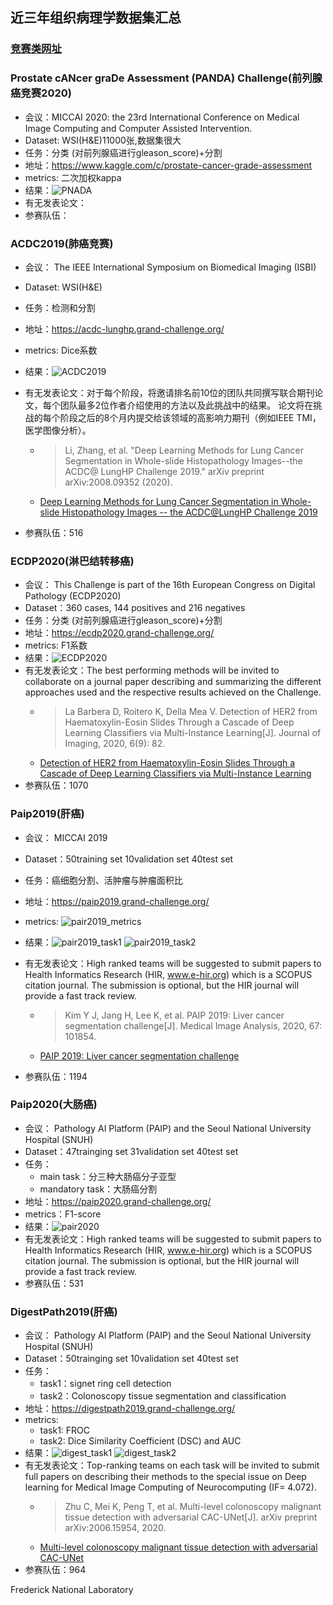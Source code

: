 ## 近三年组织病理学数据集汇总

### [竞赛类网址](https://grand-challenge.org)

### Prostate cANcer graDe Assessment (PANDA) Challenge(前列腺癌竞赛2020)
   * 会议：MICCAI 2020: the 23rd International Conference on Medical Image Computing and Computer Assisted Intervention.
   * Dataset: WSI(H&E)11000张,数据集很大
   * 任务：分类 (对前列腺癌进行gleason_score)+分割
   * 地址：https://www.kaggle.com/c/prostate-cancer-grade-assessment
   * metrics: 二次加权kappa
   * 结果：![PNADA](https://github.com/yzh741/Medical-Image-contest/blob/master/image-store/PNADA.png)
   * 有无发表论文：
   * 参赛队伍：
   
   
### ACDC2019(肺癌竞赛)    
  * 会议： The IEEE International Symposium on Biomedical Imaging (ISBI)
  * Dataset: WSI(H&E)       
  * 任务：检测和分割  
  * 地址：https://acdc-lunghp.grand-challenge.org/   
  * metrics: Dice系数  
  * 结果：![ACDC2019](https://github.com/yzh741/Medical-Image-contest/blob/master/image-store/ACDC2019.png)    
  * 有无发表论文：对于每个阶段，将邀请排名前10位的团队共同撰写联合期刊论文，每个团队最多2位作者介绍使用的方法以及此挑战中的结果。 论文将在挑战的每个阶段之后的8个月内提交给该领域的高影响力期刊（例如IEEE TMI，医学图像分析）。
     * >Li, Zhang, et al. "Deep Learning Methods for Lung Cancer Segmentation in Whole-slide Histopathology Images--the ACDC@ LungHP Challenge 2019." arXiv preprint arXiv:2008.09352 (2020).
     * [Deep Learning Methods for Lung Cancer Segmentation in Whole-slide Histopathology Images -- the ACDC@LungHP Challenge 2019](https://arxiv.org/abs/2008.09352)
     
  * 参赛队伍：516
  
  
### ECDP2020(淋巴结转移癌)
  * 会议： This Challenge is part of the 16th European Congress on Digital Pathology (ECDP2020)
  * Dataset：360 cases, 144 positives and 216 negatives       
  * 任务：分类 (对前列腺癌进行gleason_score)+分割
  * 地址：https://ecdp2020.grand-challenge.org/    
  * metrics: F1系数
  * 结果：![ECDP2020](https://github.com/yzh741/Medical-Image-contest/blob/master/image-store/EDCP2020.png)  
  * 有无发表论文：The best performing methods will be invited to collaborate on a journal paper describing and summarizing the different approaches used and the respective results achieved on the Challenge.
    * >La Barbera D, Roitero K, Della Mea V. Detection of HER2 from Haematoxylin-Eosin Slides Through a Cascade of Deep Learning Classifiers via Multi-Instance Learning[J]. Journal of Imaging, 2020, 6(9): 82.
    * [Detection of HER2 from Haematoxylin-Eosin Slides Through a Cascade of Deep Learning Classifiers via Multi-Instance Learning](https://www.mdpi.com/2313-433X/6/9/82)
  * 参赛队伍：1070
  
  
### Paip2019(肝癌)
  * 会议： MICCAI 2019
  * Dataset：50training set   10validation set  40test set       
  * 任务：癌细胞分割、活肿瘤与肿瘤面积比
  * 地址：https://paip2019.grand-challenge.org/ 
  * metrics: ![pair2019_metrics](https://github.com/yzh741/Medical-Image-contest/blob/master/image-store/pair2019_metrics.png)
  * 结果：![pair2019_task1](https://github.com/yzh741/Medical-Image-contest/blob/master/image-store/pair2019_task1.png)
          ![pair2019_task2](https://github.com/yzh741/Medical-Image-contest/blob/master/image-store/pair2019_task2.png)
  * 有无发表论文：High ranked teams will be suggested to submit papers to Health Informatics Research (HIR, www.e-hir.org) which is a SCOPUS citation journal. The submission is optional, but the HIR journal will provide a fast track review.
     * >Kim Y J, Jang H, Lee K, et al. PAIP 2019: Liver cancer segmentation challenge[J]. Medical Image Analysis, 2020, 67: 101854.
     * [PAIP 2019: Liver cancer segmentation challenge](https://www.sciencedirect.com/science/article/pii/S1361841520302188)
    
  * 参赛队伍：1194
 
### Paip2020(大肠癌)
  * 会议： Pathology AI Platform (PAIP) and the Seoul National University Hospital (SNUH)
  * Dataset：47trainging set  31validation set  40test set
  * 任务：
    * main task：分三种大肠癌分子亚型
    * mandatory task：大肠癌分割
  * 地址：https://paip2020.grand-challenge.org/
  * metrics：F1-score
  * 结果：![pair2020](https://github.com/yzh741/Medical-Image-contest/blob/master/image-store/pair2020.png)
  * 有无发表论文：High ranked teams will be suggested to submit papers to Health Informatics Research (HIR, www.e-hir.org) which is a SCOPUS citation journal. The submission is optional, but the HIR journal will provide a fast track review.
  * 参赛队伍：531

### DigestPath2019(肝癌)   
  * 会议： Pathology AI Platform (PAIP) and the Seoul National University Hospital (SNUH)
  * Dataset：50trainging set  10validation set  40test set
  * 任务：
      * task1：signet ring cell detection
      * task2：Colonoscopy tissue segmentation and classification
  * 地址：https://digestpath2019.grand-challenge.org/
  * metrics:
    * task1: FROC
    * task2: Dice Similarity Coefficient (DSC) and AUC
  * 结果：![digest_task1](https://github.com/yzh741/Medical-Image-contest/blob/master/image-store/digest_task1.png)
          ![digest_task2](https://github.com/yzh741/Medical-Image-contest/blob/master/image-store/digest_task2.png)
  * 有无发表论文：Top-ranking teams on each task will be invited to submit full papers on describing their methods to the special issue on Deep learning for Medical Image Computing of Neurocomputing (IF= 4.072). 
    * >Zhu C, Mei K, Peng T, et al. Multi-level colonoscopy malignant tissue detection with adversarial CAC-UNet[J]. arXiv preprint arXiv:2006.15954, 2020.
    * [Multi-level colonoscopy malignant tissue detection with adversarial CAC-UNet](https://arxiv.org/abs/2006.15954)
  * 参赛队伍：964

Frederick National Laboratory
